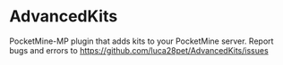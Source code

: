 AdvancedKits
============

PocketMine-MP plugin that adds kits to your PocketMine server. Report bugs and errors to https://github.com/luca28pet/AdvancedKits/issues
